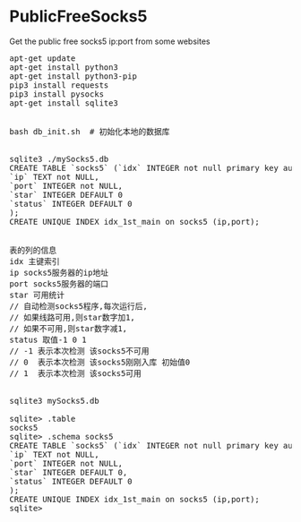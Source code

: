 # PublicFreeSocks5
Get the public free socks5 ip:port from some websites 

<pre>
apt-get update  
apt-get install python3 
apt-get install python3-pip
pip3 install requests
pip3 install pysocks
apt-get install sqlite3 


bash db_init.sh  # 初始化本地的数据库


sqlite3 ./mySocks5.db
CREATE TABLE `socks5` (`idx` INTEGER not null primary key autoincrement, 
`ip` TEXT not NULL,
`port` INTEGER not NULL,
`star` INTEGER DEFAULT 0
`status` INTEGER DEFAULT 0
);
CREATE UNIQUE INDEX idx_1st_main on socks5 (ip,port);


表的列的信息
idx 主键索引
ip socks5服务器的ip地址
port socks5服务器的端口
star 可用统计
// 自动检测socks5程序,每次运行后,
// 如果线路可用,则star数字加1,
// 如果不可用,则star数字减1,
status 取值-1 0 1  
// -1 表示本次检测 该socks5不可用
// 0  表示本次检测 该socks5刚刚入库 初始值0
// 1  表示本次检测 该socks5可用


sqlite3 mySocks5.db

sqlite> .table
socks5
sqlite> .schema socks5
CREATE TABLE `socks5` (`idx` INTEGER not null primary key autoincrement, 
`ip` TEXT not NULL,
`port` INTEGER not NULL,
`star` INTEGER DEFAULT 0,
`status` INTEGER DEFAULT 0
);
CREATE UNIQUE INDEX idx_1st_main on socks5 (ip,port);
sqlite> 
</pre>
